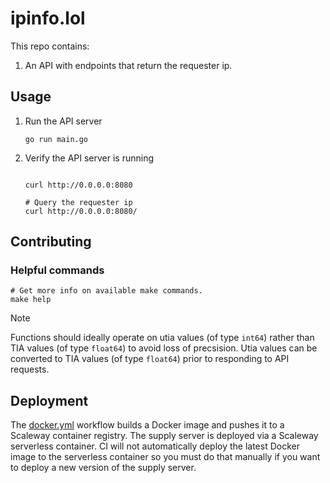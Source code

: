 # ipinfo.lol

This repo contains:

1. An API with endpoints that return the requester ip.

## Usage

1. Run the API server

    ```shell
    go run main.go
    ```

2. Verify the API server is running

    ```shell

    curl http://0.0.0.0:8080

    # Query the requester ip
    curl http://0.0.0.0:8080/
    ```

## Contributing

### Helpful commands

```shell
# Get more info on available make commands.
make help
```

> [!NOTE]
> Functions should ideally operate on utia values (of type `int64`) rather than TIA values (of type `float64`) to avoid loss of precsision. Utia values can be converted to TIA values (of type `float64`) prior to responding to API requests.

## Deployment

The [docker.yml](./.github/workflows/docker.yml) workflow builds a Docker image and pushes it to a Scaleway container registry. The supply server is deployed via a Scaleway serverless container. CI will not automatically deploy the latest Docker image to the serverless container so you must do that manually if you want to deploy a new version of the supply server.
